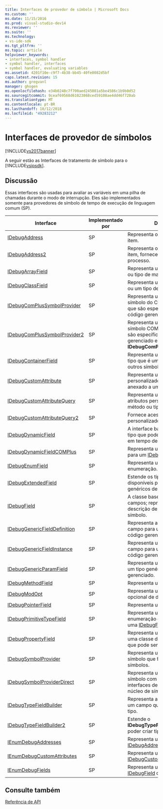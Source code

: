 ```yaml
---
title: Interfaces de provedor de símbolo | Microsoft Docs
ms.custom: ''
ms.date: 11/15/2016
ms.prod: visual-studio-dev14
ms.reviewer: ''
ms.suite: ''
ms.technology:
- vs-ide-sdk
ms.tgt_pltfrm: ''
ms.topic: article
helpviewer_keywords:
- interfaces, symbol handler
- symbol handler, interfaces
- symbol handler, evaluating variables
ms.assetid: 4201f10e-c9f7-4b38-bb45-40fe0082d5bf
caps.latest.revision: 15
ms.author: gregvanl
manager: ghogen
ms.openlocfilehash: e34b0240c7f700aed245081a5be4586c1b9b0d52
ms.sourcegitcommit: 9ceaf69568d61023868ced59108ae4dd46f720ab
ms.translationtype: MT
ms.contentlocale: pt-BR
ms.lasthandoff: 10/12/2018
ms.locfileid: "49283212"
---
```

# <a name="symbol-provider-interfaces"></a>Interfaces de provedor de símbolos
[!INCLUDE[vs2017banner](../../../includes/vs2017banner.md)]

A seguir estão as Interfaces de tratamento de símbolo para o [!INCLUDE[vsipsdk](../../../includes/vsipsdk-md.md)].  
  
## <a name="discussion"></a>Discussão  
 Essas interfaces são usadas para avaliar as variáveis em uma pilha de chamadas durante o modo de interrupção. Eles são implementados somente para provedores de símbolo de tempo de execução de linguagem comum (SP).  
  
|Interface|Implementado por|Descrição|  
|---------------|--------------------|-----------------|  
|[IDebugAddress](../../../extensibility/debugger/reference/idebugaddress.md)|SP|Representa o endereço de um item.|  
|[IDebugAddress2](../../../extensibility/debugger/reference/idebugaddress2.md)|SP|Representa o endereço de um item, fornecendo acesso a ID do processo.|  
|[IDebugArrayField](../../../extensibility/debugger/reference/idebugarrayfield.md)|SP|Representa um símbolo de matriz ou tipo de matriz.|  
|[IDebugClassField](../../../extensibility/debugger/reference/idebugclassfield.md)|SP|Representa um símbolo de classe ou um tipo de classe.|  
|[IDebugComPlusSymbolProvider](../../../extensibility/debugger/reference/idebugcomplussymbolprovider.md)|SP|Representa um provedor de símbolo do COM+ com métodos que são específicos para o código gerenciado.|  
|[IDebugComPlusSymbolProvider2](../../../extensibility/debugger/reference/idebugcomplussymbolprovider2.md)|SP|Representa um provedor de símbolo COM+ com métodos que são específicos para o código gerenciado e estende o **IDebugComPlusSymbolProvider**.|  
|[IDebugContainerField](../../../extensibility/debugger/reference/idebugcontainerfield.md)|SP|Representa um símbolo ou um tipo que é um contêiner para outros símbolos ou tipos.|  
|[IDebugCustomAttribute](../../../extensibility/debugger/reference/idebugcustomattribute.md)|SP|Representa um atributo personalizado que pode ser anexado a um símbolo.|  
|[IDebugCustomAttributeQuery](../../../extensibility/debugger/reference/idebugcustomattributequery.md)|SP|Representa uma consulta para os atributos personalizados em um método ou tipo.|  
|[IDebugCustomAttributeQuery2](../../../extensibility/debugger/reference/idebugcustomattributequery2.md)|SP|Fornece acesso a atributos personalizados em um símbolo.|  
|[IDebugDynamicField](../../../extensibility/debugger/reference/idebugdynamicfield.md)|SP|A interface base para qualquer tipo que pode ser determinada em tempo de execução.|  
|[IDebugDynamicFieldCOMPlus](../../../extensibility/debugger/reference/idebugdynamicfieldcomplus.md)|SP|Representa um campo dinâmico para um [IDebugBinder](../../../extensibility/debugger/reference/idebugbinder.md) objeto.|  
|[IDebugEnumField](../../../extensibility/debugger/reference/idebugenumfield.md)|SP|Representa um tipo de enumeração.|  
|[IDebugExtendedField](../../../extensibility/debugger/reference/idebugextendedfield.md)|SP|Estende os tipos de campos disponíveis para dar suporte a genéricos de código gerenciado.|  
|[IDebugField](../../../extensibility/debugger/reference/idebugfield.md)|SP|A classe base para todos os campos; representa uma descrição de um tipo ou um símbolo.|  
|[IDebugGenericFieldDefinition](../../../extensibility/debugger/reference/idebuggenericfielddefinition.md)|SP|Representa a definição de um campo para um tipo genérico do código gerenciado.|  
|[IDebugGenericFieldInstance](../../../extensibility/debugger/reference/idebuggenericfieldinstance.md)|SP|Representa uma instância de um campo para um tipo genérico do código gerenciado.|  
|[IDebugGenericParamField](../../../extensibility/debugger/reference/idebuggenericparamfield.md)|SP|Representa um parâmetro para um tipo genérico do código gerenciado.|  
|[IDebugMethodField](../../../extensibility/debugger/reference/idebugmethodfield.md)|SP|Representa um método.|  
|[IDebugModOpt](../../../extensibility/debugger/reference/idebugmodopt.md)|SP|Representa um modificador opcional de depuração.|  
|[IDebugPointerField](../../../extensibility/debugger/reference/idebugpointerfield.md)|SP|Representa um ponteiro.|  
|[IDebugPrimitiveTypeField](../../../extensibility/debugger/reference/idebugprimitivetypefield.md)|SP|Representa um valor de enumeração de tipo primitivo de uma [IDebugField](../../../extensibility/debugger/reference/idebugfield.md) interface.|  
|[IDebugPropertyField](../../../extensibility/debugger/reference/idebugpropertyfield.md)|SP|Representa uma propriedade de uma classe de código gerenciado que pode ser get ou definido.|  
|[IDebugSymbolProvider](../../../extensibility/debugger/reference/idebugsymbolprovider.md)|SP|Representa um provedor de símbolo que fornece tipos e símbolos.|  
|[IDebugSymbolProviderDirect](../../../extensibility/debugger/reference/idebugsymbolproviderdirect.md)|SP|Representa um provedor de símbolo com acesso direto a interfaces de metadados e o núcleo de símbolos.|  
|[IDebugTypeFieldBuilder](../../../extensibility/debugger/reference/idebugtypefieldbuilder.md)|SP|Representa a capacidade de criar um campo que representa um tipo.|  
|[IDebugTypeFieldBuilder2](../../../extensibility/debugger/reference/idebugtypefieldbuilder2.md)|SP|Estende o **IDebugTypeFieldBuilder** para poder criar tipos de matriz.|  
|[IEnumDebugAddresses](../../../extensibility/debugger/reference/ienumdebugaddresses.md)|SP|Representa uma coleção de [IDebugAddress](../../../extensibility/debugger/reference/idebugaddress.md) objetos.|  
|[IEnumDebugCustomAttributes](../../../extensibility/debugger/reference/ienumdebugcustomattributes.md)|SP|Representa uma coleção de [IDebugCustomAttribute](../../../extensibility/debugger/reference/idebugcustomattribute.md) objetos.|  
|[IEnumDebugFields](../../../extensibility/debugger/reference/ienumdebugfields.md)|SP|Representa uma coleção de [IDebugField](../../../extensibility/debugger/reference/idebugfield.md) objetos.|  
  
## <a name="see-also"></a>Consulte também  
 [Referência de API](../../../extensibility/debugger/reference/api-reference-visual-studio-debugging.md)

